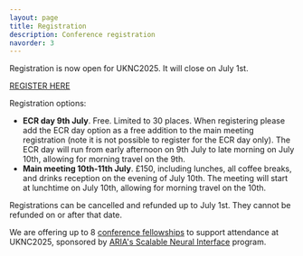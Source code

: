 ```yaml
---
layout: page
title: Registration
description: Conference registration
navorder: 3
---
```


Registration is now open for UKNC2025. It will close on July 1st. 

[REGISTER HERE](https://www.tickettailor.com/events/ukneuralcomputation2025/1668434)

Registration options:
- **ECR day 9th July**. Free. Limited to 30 places. When registering please add the ECR day option as a free addition to the main meeting registration (note it is not possible to register for the ECR day only).
The ECR day will run from early afternoon on 9th July to late morning on July 10th, allowing for morning travel on the 9th.
- **Main meeting 10th-11th July**. £150, including lunches, all coffee breaks, and drinks reception on the evening of July 10th. The meeting will start at lunchtime on July 10th, allowing for morning travel on the 10th.

Registrations can be cancelled and refunded up to July 1st. They cannot be refunded on or after that date.


We are offering up to 8 [conference fellowships](https://neuralcomputation.uk/fellowships.html) to support attendance at UKNC2025, sponsored by [ARIA's Scalable Neural Interface](https://www.aria.org.uk/opportunity-spaces/scalable-neural-interfaces) program. 



